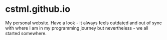 # cstml.github.io

My personal website. Have a look - it always feels outdated and out of sync 
with where I am in my programming journey but nevertheless - we all started 
somewhere.
